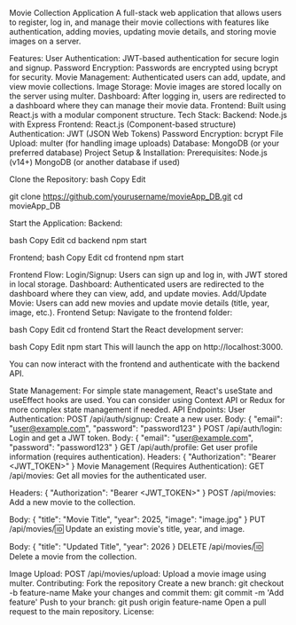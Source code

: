 Movie Collection Application
A full-stack web application that allows users to register, log in, and manage their movie collections with features like authentication, adding movies, updating movie details, and storing movie images on a server.

Features:
User Authentication: JWT-based authentication for secure login and signup.
Password Encryption: Passwords are encrypted using bcrypt for security.
Movie Management: Authenticated users can add, update, and view movie collections.
Image Storage: Movie images are stored locally on the server using multer.
Dashboard: After logging in, users are redirected to a dashboard where they can manage their movie data.
Frontend: Built using React.js with a modular component structure.
Tech Stack:
Backend: Node.js with Express
Frontend: React.js (Component-based structure)
Authentication: JWT (JSON Web Tokens)
Password Encryption: bcrypt
File Upload: multer (for handling image uploads)
Database: MongoDB (or your preferred database)
Project Setup & Installation:
Prerequisites:
Node.js (v14+)
MongoDB (or another database if used)



Clone the Repository:
bash
Copy
Edit

git clone https://github.com/yourusername/movieApp_DB.git
cd movieApp_DB

Start the Application:
Backend:

bash
Copy
Edit
cd backend
npm start


Frontend;
bash
Copy
Edit
cd frontend
npm start

Frontend Flow:
Login/Signup: Users can sign up and log in, with JWT stored in local storage.
Dashboard: Authenticated users are redirected to the dashboard where they can view, add, and update movies.
Add/Update Movie: Users can add new movies and update movie details (title, year, image, etc.).
Frontend Setup:
Navigate to the frontend folder:

bash
Copy
Edit
cd frontend
Start the React development server:

bash
Copy
Edit
npm start
This will launch the app on http://localhost:3000.

You can now interact with the frontend and authenticate with the backend API.

State Management:
For simple state management, React's useState and useEffect hooks are used.
You can consider using Context API or Redux for more complex state management if needed.
API Endpoints:
User Authentication:
POST /api/auth/signup: Create a new user.
Body: { "email": "user@example.com", "password": "password123" }
POST /api/auth/login: Login and get a JWT token.
Body: { "email": "user@example.com", "password": "password123" }
GET /api/auth/profile: Get user profile information (requires authentication).
Headers: { "Authorization": "Bearer <JWT_TOKEN>" }
Movie Management (Requires Authentication):
GET /api/movies: Get all movies for the authenticated user.

Headers: { "Authorization": "Bearer <JWT_TOKEN>" }
POST /api/movies: Add a new movie to the collection.

Body: { "title": "Movie Title", "year": 2025, "image": "image.jpg" }
PUT /api/movies/:id: Update an existing movie's title, year, and image.

Body: { "title": "Updated Title", "year": 2026 }
DELETE /api/movies/:id: Delete a movie from the collection.

Image Upload:
POST /api/movies/upload: Upload a movie image using multer.
Contributing:
Fork the repository
Create a new branch: git checkout -b feature-name
Make your changes and commit them: git commit -m 'Add feature'
Push to your branch: git push origin feature-name
Open a pull request to the main repository.
License:

